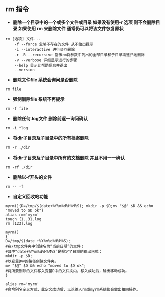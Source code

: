 ## rm 指令

- **删除一个目录中的一个或多个文件或目录 如果没有使用-r 选项 则不会删除目录 如果使用 rm 来删除文件 通常仍可以将该文件恢复原状**

```shell
rm [选项] 文件...
	-f --force 忽略不存在的文件 从不给出提示
	-i --interactive 进行交互删除
	-r -R --recursive 指示rm将参数中列出的全部目录和子目录均递归地删除
	-v --verbose 详细显示进行的步骤
	--help 显示此帮助信息并退出
	--version
```

- **删除文件file 系统会询问是否删除**

```shell
rm file
```

- **强制删除file 系统不再提示**

```shell
rm -f file
```

- **删除任何.log文件 删除前逐一询问确认**

```shell
rm -i *log
```

- **将dir子目录及子目录中的所有档案删除**

```shell
rm -r ./dir
```

- **将dir子目录及子目录中所有的文档删除 并且不用一一确认**

```shell
rm -rf ./dir
```

- **删除以-f开头的文件**

```shell
rm -- -f
```

- **自定义回收站功能**

```shell
myrm(){D=/tmp/$(date+%Y%m%d%H%M%S); mkdir -p $D;mv "$@" $D && echo "moved to $D ok"}
alias rm='myrm'
touch {1..3}.log
rm [123].log
```

```shell
myrm()
{
D=/tmp/$(date +%Y%m%d%H%M%S);
#在/tmp文件夹中创建名为“当前日期”的文件；
#其中“date+%Y%m%d%H%M%S”是规定了日期的输出格式；
mkdir -p $D;
#以变量D中的路径创建文件夹。
mv "$@" $D && echo "moved to $D ok";
#将所要删除的文件移入变量D中的文件夹内，移入成功后，输出移动成功。
}

alias rm='myrm'
#命令别名定义方式，此定义成功后，无论输入rm或myrm系统都会做出相同操作。

```

